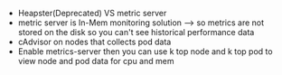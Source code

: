 - Heapster(Deprecated) VS metric server
- metric server is In-Mem monitoring solution --> so metrics are not stored on the disk so you can't see historical performance data
- cAdvisor on nodes that collects pod data
- Enable metrics-server then you can use k top node and k top pod to view node and pod data for cpu and mem